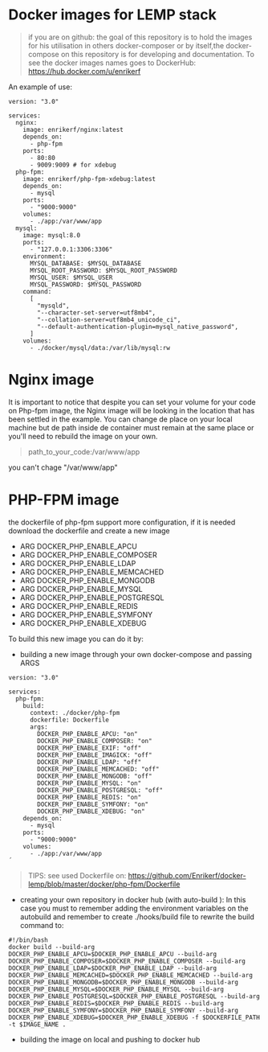 # Docker images for LEMP stack

>if you are on github: the goal of this repository is to hold the images for his utilisation in others docker-composer or by itself,the docker-compose on this repository is for developing and documentation. To see the docker images names goes to DockerHub: https://hub.docker.com/u/enrikerf

An example of use:

```
version: "3.0"

services:
  nginx:
    image: enrikerf/nginx:latest
    depends_on:
      - php-fpm
    ports:
      - 80:80
      - 9009:9009 # for xdebug
  php-fpm:
    image: enrikerf/php-fpm-xdebug:latest
    depends_on:
      - mysql
    ports:
      - "9000:9000"
    volumes:
      - ./app:/var/www/app
  mysql:
    image: mysql:8.0
    ports:
      - "127.0.0.1:3306:3306"
    environment:
      MYSQL_DATABASE: $MYSQL_DATABASE
      MYSQL_ROOT_PASSWORD: $MYSQL_ROOT_PASSWORD
      MYSQL_USER: $MYSQL_USER
      MYSQL_PASSWORD: $MYSQL_PASSWORD
    command:
      [
        "mysqld",
        "--character-set-server=utf8mb4",
        "--collation-server=utf8mb4_unicode_ci",
        "--default-authentication-plugin=mysql_native_password",
      ]
    volumes:
      - ./docker/mysql/data:/var/lib/mysql:rw
```

Nginx image
===========

It is important to notice that despite you can set your volume for your code on Php-fpm image, 
the Nginx image will be looking in the location that has been settled in the example. You can change de place on your 
local machine but de path inside de container must remain at the same place or you'll need to rebuild the image on your own.

> path_to_your_code:/var/www/app

you can't chage "/var/www/app"

PHP-FPM image
=============
the dockerfile of php-fpm support more configuration, if it is needed download the dockerfile and create a new image
* ARG DOCKER_PHP_ENABLE_APCU
* ARG DOCKER_PHP_ENABLE_COMPOSER
* ARG DOCKER_PHP_ENABLE_LDAP
* ARG DOCKER_PHP_ENABLE_MEMCACHED
* ARG DOCKER_PHP_ENABLE_MONGODB
* ARG DOCKER_PHP_ENABLE_MYSQL
* ARG DOCKER_PHP_ENABLE_POSTGRESQL
* ARG DOCKER_PHP_ENABLE_REDIS
* ARG DOCKER_PHP_ENABLE_SYMFONY
* ARG DOCKER_PHP_ENABLE_XDEBUG

To build this new image you can do it by:
* building a new image through your own docker-compose and passing ARGS

```
version: "3.0"

services:
  php-fpm:
    build:
      context: ./docker/php-fpm
      dockerfile: Dockerfile
      args:
        DOCKER_PHP_ENABLE_APCU: "on"
        DOCKER_PHP_ENABLE_COMPOSER: "on"
        DOCKER_PHP_ENABLE_EXIF: "off"
        DOCKER_PHP_ENABLE_IMAGICK: "off"
        DOCKER_PHP_ENABLE_LDAP: "off"
        DOCKER_PHP_ENABLE_MEMCACHED: "off"
        DOCKER_PHP_ENABLE_MONGODB: "off"
        DOCKER_PHP_ENABLE_MYSQL: "on"
        DOCKER_PHP_ENABLE_POSTGRESQL: "off"
        DOCKER_PHP_ENABLE_REDIS: "on"
        DOCKER_PHP_ENABLE_SYMFONY: "on"
        DOCKER_PHP_ENABLE_XDEBUG: "on"
    depends_on:
      - mysql
    ports:
      - "9000:9000"
    volumes:
      - ./app:/var/www/app
´
```

> TIPS: see used Dockerfile on: https://github.com/Enrikerf/docker-lemp/blob/master/docker/php-fpm/Dockerfile

* creating your own repository in docker hub (with auto-build ): In this case you must to remember adding the environment variables on the autobuild and remember to create ./hooks/build file to rewrite the build command to:

```
#!/bin/bash
docker build --build-arg DOCKER_PHP_ENABLE_APCU=$DOCKER_PHP_ENABLE_APCU --build-arg DOCKER_PHP_ENABLE_COMPOSER=$DOCKER_PHP_ENABLE_COMPOSER --build-arg DOCKER_PHP_ENABLE_LDAP=$DOCKER_PHP_ENABLE_LDAP --build-arg DOCKER_PHP_ENABLE_MEMCACHED=$DOCKER_PHP_ENABLE_MEMCACHED --build-arg DOCKER_PHP_ENABLE_MONGODB=$DOCKER_PHP_ENABLE_MONGODB --build-arg DOCKER_PHP_ENABLE_MYSQL=$DOCKER_PHP_ENABLE_MYSQL --build-arg DOCKER_PHP_ENABLE_POSTGRESQL=$DOCKER_PHP_ENABLE_POSTGRESQL --build-arg DOCKER_PHP_ENABLE_REDIS=$DOCKER_PHP_ENABLE_REDIS --build-arg DOCKER_PHP_ENABLE_SYMFONY=$DOCKER_PHP_ENABLE_SYMFONY --build-arg DOCKER_PHP_ENABLE_XDEBUG=$DOCKER_PHP_ENABLE_XDEBUG -f $DOCKERFILE_PATH -t $IMAGE_NAME .
```

* building the image on local and pushing to docker hub


